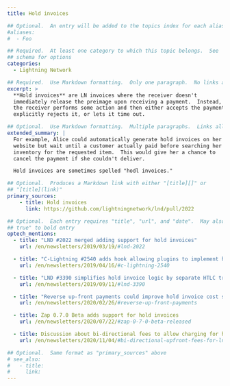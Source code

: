 ```yaml
---
title: Hold invoices

## Optional.  An entry will be added to the topics index for each alias
#aliases:
#  - Foo

## Required.  At least one category to which this topic belongs.  See
## schema for options
categories:
  - Lightning Network

## Required.  Use Markdown formatting.  Only one paragraph.  No links allowed.
excerpt: >
  **Hold invoices** are LN invoices where the receiver doesn't
  immediately release the preimage upon receiving a payment.  Instead,
  the receiver performs some action and then either accepts the payment,
  explicitly rejects it, or lets it time out.

## Optional.  Use Markdown formatting.  Multiple paragraphs.  Links allowed.
extended_summary: |
  For example, Alice could automatically generate hold invoices on her
  website but wait until a customer actually paid before searching her
  inventory for the requested item.  This would give her a chance to
  cancel the payment if she couldn't deliver.

  Hold invoices are sometimes spelled "hodl invoices."

## Optional.  Produces a Markdown link with either "[title][]" or
## "[title](link)"
primary_sources:
    - title: Hold invoices
      link: https://github.com/lightningnetwork/lnd/pull/2022

## Optional.  Each entry requires "title", "url", and "date".  May also use "feature:
## true" to bold entry
optech_mentions:
  - title: "LND #2022 merged adding support for hold invoices"
    url: /en/newsletters/2019/03/19/#lnd-2022

  - title: "C-Lightning #2540 adds hook allowing plugins to implement hold invoices"
    url: /en/newsletters/2019/04/16/#c-lightning-2540

  - title: "LND #3390 simplifies hold invoice logic by separate HTLC tracking"
    url: /en/newsletters/2019/09/11/#lnd-3390

  - title: "Reverse up-front payments could improve hold invoice cost spreading"
    url: /en/newsletters/2020/02/26/#reverse-up-front-payments

  - title: Zap 0.7.0 Beta adds support for hold invoices
    url: /en/newsletters/2020/07/22/#zap-0-7-0-beta-released

  - title: Discussion about bi-directional fees to allow charging for hold invoices
    url: /en/newsletters/2020/11/04/#bi-directional-upfront-fees-for-ln

## Optional.  Same format as "primary_sources" above
# see_also:
#   - title:
#     link:
---
```

